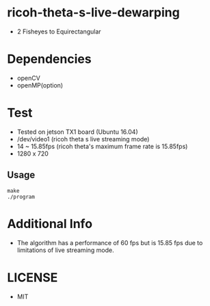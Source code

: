 # ricoh-theta-s-live-dewarping
 - 2 Fisheyes to Equirectangular

# Dependencies
 - openCV
 - openMP(option)
 
# Test
 - Tested on jetson TX1 board (Ubuntu 16.04)
 - /dev/video1 (ricoh theta s live streaming mode)
 - 14 ~ 15.85fps (ricoh theta's maximum frame rate is 15.85fps)
 - 1280 x 720

## Usage

    make
    ./program

# Additional Info
 - The algorithm has a performance of 60 fps but is 15.85 fps due to limitations of live streaming mode.

# LICENSE
  - MIT
